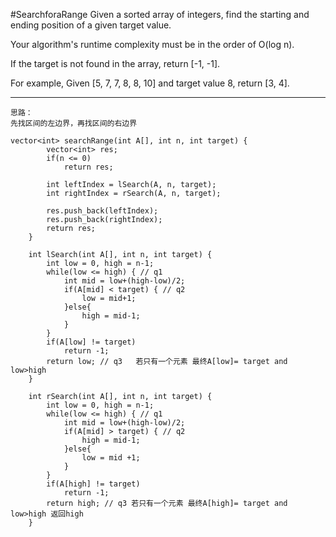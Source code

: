 #SearchforaRange
Given a sorted array of integers, find the starting and ending position of a given target value.

Your algorithm's runtime complexity must be in the order of O(log n).

If the target is not found in the array, return [-1, -1].

For example,
Given [5, 7, 7, 8, 8, 10] and target value 8,
return [3, 4].


---






```
思路：
先找区间的左边界，再找区间的右边界

vector<int> searchRange(int A[], int n, int target) {
        vector<int> res;
        if(n <= 0)
            return res;

        int leftIndex = lSearch(A, n, target);
        int rightIndex = rSearch(A, n, target);

        res.push_back(leftIndex);
        res.push_back(rightIndex);
        return res;
    }
    
    int lSearch(int A[], int n, int target) {
        int low = 0, high = n-1;
        while(low <= high) { // q1
            int mid = low+(high-low)/2;
            if(A[mid] < target) { // q2
                low = mid+1;
            }else{
                high = mid-1;
            }
        }
        if(A[low] != target)
            return -1;
        return low; // q3   若只有一个元素 最终A[low]= target and low>high
    }
    
    int rSearch(int A[], int n, int target) {
        int low = 0, high = n-1;
        while(low <= high) { // q1
            int mid = low+(high-low)/2;
            if(A[mid] > target) { // q2
                high = mid-1;
            }else{
                low = mid +1;
            }
        }
        if(A[high] != target)
            return -1;
        return high; // q3 若只有一个元素 最终A[high]= target and low>high 返回high
    }
```